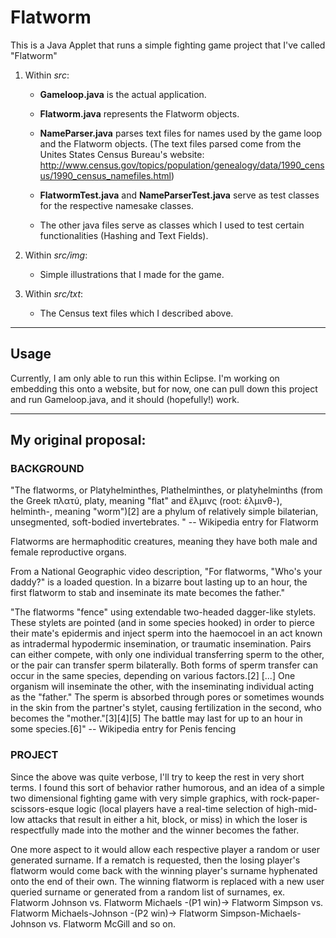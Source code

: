 # Flatworm

This is a Java Applet that runs a simple fighting game project that I've called "Flatworm"

1. Within *src*: 

	* **Gameloop.java** is the actual application.

	* **Flatworm.java** represents the Flatworm objects.

	* **NameParser.java** parses text files for names used by the game loop and the Flatworm objects. (The text files parsed come from the Unites States Census Bureau's website: http://www.census.gov/topics/population/genealogy/data/1990_census/1990_census_namefiles.html)

	* **FlatwormTest.java** and **NameParserTest.java** serve as test classes for the respective namesake classes.

	* The other java files serve as classes which I used to test certain functionalities (Hashing and Text Fields).

2. Within *src/img*:

	* Simple illustrations that I made for the game.

3. Within *src/txt*:

	* The Census text files which I described above.
	
----

## Usage

Currently, I am only able to run this within Eclipse. I'm working on embedding this onto a website, but for now, one can pull down this project and run Gameloop.java, and it should (hopefully!) work.

----

## My original proposal:

### BACKGROUND

"The flatworms, or Platyhelminthes, Plathelminthes, or platyhelminths (from the Greek πλατύ, platy, meaning "flat" and ἕλμινς (root: ἑλμινθ-), helminth-, meaning "worm")[2] are a phylum of relatively simple bilaterian, unsegmented, soft-bodied invertebrates. " -- Wikipedia entry for Flatworm

Flatworms are hermaphoditic creatures, meaning they have both male and female reproductive organs.

From a National Geographic video description, "For flatworms, "Who's your daddy?" is a loaded question. In a bizarre bout lasting up to an hour, the first flatworm to stab and inseminate its mate becomes the father."

"The flatworms "fence" using extendable two-headed dagger-like stylets. These stylets are pointed (and in some species hooked) in order to pierce their mate's epidermis and inject sperm into the haemocoel in an act known as intradermal hypodermic insemination, or traumatic insemination. Pairs can either compete, with only one individual transferring sperm to the other, or the pair can transfer sperm bilaterally. Both forms of sperm transfer can occur in the same species, depending on various factors.[2]
[...]
One organism will inseminate the other, with the inseminating individual acting as the "father." The sperm is absorbed through pores or sometimes wounds in the skin from the partner's stylet, causing fertilization in the second, who becomes the "mother."[3][4][5] The battle may last for up to an hour in some species.[6]" -- Wikipedia entry for Penis fencing

### PROJECT

Since the above was quite verbose, I'll try to keep the rest in very short terms. I found this sort of behavior rather humorous, and an idea of a simple two dimensional fighting game with very simple graphics, with rock-paper-scissors-esque logic (local players have a real-time selection of high-mid-low attacks that result in either a hit, block, or miss) in which the loser is respectfully made into the mother and the winner becomes the father.

One more aspect to it would allow each respective player a random or user generated surname. If a rematch is requested, then the losing player's flatworm would come back with the winning player's surname hyphenated onto the end of their own. The winning flatworm is replaced with a new user queried surname or generated from a random list of surnames, ex. Flatworm Johnson vs. Flatworm Michaels -(P1 win)-> Flatworm Simpson vs. Flatworm Michaels-Johnson -(P2 win)-> Flatworm Simpson-Michaels-Johnson vs. Flatworm McGill and so on.
